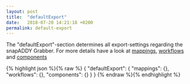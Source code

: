 ```yaml
---
layout: post
title:  "defaultExport"
date:   2018-07-20 14:21:18 +0200
permalink: default-export
---
```


The "defaultExport"-section determines all export-settings regarding the snapADDY Grabber.
For more details have a look at [mappings](), [workflows]() and [components]()

{% highlight json %}{% raw %}
{
      "defaultExport": {
            "mappings": {},
            "workflows": {},
            "components": {}
        }
  }
{% endraw %}{% endhighlight %}

